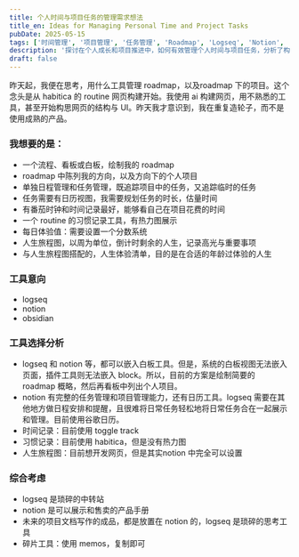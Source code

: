 ```yaml
---
title: 个人时间与项目任务的管理需求想法
title_en: Ideas for Managing Personal Time and Project Tasks
pubDate: 2025-05-15
tags: ['时间管理', '项目管理', '任务管理', 'Roadmap', 'Logseq', 'Notion', 'Obsidian', '习惯养成', '个人成长', '生产力工具']
description: '探讨在个人成长和项目推进中，如何有效管理个人时间与项目任务，分析了构建个人管理体系（涵盖Roadmap、任务、习惯、人生体验）的需求，并对Logseq、Notion等工具的应用进行了思考。'
draft: false
---
```




昨天起，我便在思考，用什么工具管理 roadmap，以及roadmap 下的项目。这个念头是从 habitica 的 routine 网页构建开始。我使用 ai 构建网页，用不熟悉的工具，甚至开始构思网页的结构与 UI。昨天我才意识到，我在重复造轮子，而不是使用成熟的产品。

### 我想要的是：

- 一个流程、看板或白板，绘制我的 roadmap
- roadmap 中陈列我的方向，以及方向下的个人项目
- 单独日程管理和任务管理，既追踪项目中的任务，又追踪临时的任务
- 任务需要有日历视图，我需要规划任务的时长，估量时间
- 有番茄时钟和时间记录最好，能够看自己在项目花费的时间
- 一个 routine 的习惯记录工具，有热力图展示
- 每日体验值：需要设置一个分数系统
- 人生旅程图，以周为单位，倒计时剩余的人生，记录高光与重要事项
- 与人生旅程图搭配的，人生体验清单，目的是在合适的年龄过体验的人生

### 工具意向

- logseq
- notion
- obsidian

### 工具选择分析

- logseq 和 notion 等，都可以嵌入白板工具。但是，系统的白板视图无法嵌入页面，插件工具则无法嵌入 block。所以，目前的方案是绘制简要的 roadmap 概略，然后再看板中列出个人项目。
- notion 有完整的任务管理和项目管理能力，还有日历工具。logseq 需要在其他地方做日程安排和提醒，且很难将日常任务轻松地将日常任务合在一起展示和管理。目前使用谷歌日历。
- 时间记录：目前使用 toggle track
- 习惯记录：目前使用 habitica，但是没有热力图
- 人生旅程图：目前想开发网页，但是其实notion 中完全可以设置

### 综合考虑
- logseq 是琐碎的中转站
- notion 是可以展示和售卖的产品手册
- 未来的项目文档写作的成品，都是放置在 notion 的，logseq 是琐碎的思考工具
- 碎片工具：使用 memos，复制即可
